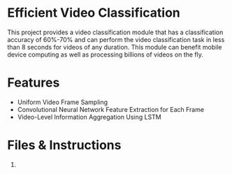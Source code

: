 # Efficient Video Classification
This project provides a video classification module that has a classification accuracy of 60%-70% and can perform the video
classification task in less than 8 seconds for videos of any duration. This module can benefit mobile device computing as well as processing billions of videos on the fly.

# Features
- Uniform Video Frame Sampling
- Convolutional Neural Network Feature Extraction for Each Frame
- Video-Level Information Aggregation Using LSTM

# Files & Instructions
1. 

